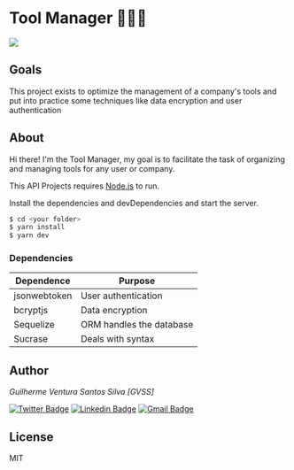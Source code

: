 # Tool Manager 👾🔨🚀  

![](https://img.shields.io/badge/status-in%20progress-yellow)

## Goals

This project exists to optimize the management of a company's tools and put into practice some techniques like data encryption and user authentication

## About

Hi there! I'm the Tool Manager, my goal is to facilitate the task of organizing and managing tools for any user or company.

This API Projects requires [Node.js](https://nodejs.org/) to run.

Install the dependencies and devDependencies and start the server.

```sh
$ cd <your folder>
$ yarn install
$ yarn dev
```

### Dependencies

Dependence       | Purpose
---------------- | -------------------------
jsonwebtoken     | User authentication
bcryptjs         | Data encryption
Sequelize        | ORM handles the database
Sucrase          | Deals with syntax



## Author
*Guilherme Ventura Santos Silva [GVSS]*

[![Twitter Badge](https://img.shields.io/badge/-@gventura_ss-6633cc?style=flat-square&labelColor=000000&logo=twitter&logoColor=white&link=https://twitter.com/gventura_ss)](https://twitter.com/gventura_ss) [![Linkedin Badge](https://img.shields.io/badge/-Guilherme%20Ventura-6633cc?style=flat-square&logo=Linkedin&logoColor=black&link=https://www.linkedin.com/in/guilherme-ventura-703612150/)](https://www.linkedin.com/in/guilherme-ventura-703612150/) [![Gmail Badge](https://img.shields.io/badge/-gvssilva@dcomp.ufs.br-6633cc?style=flat-square&logo=Gmail&logoColor=black&link=mailto:gvssilva@dcomp.ufs.br)](mailto:gvssilva@dcomp.ufs.br)


License
----

MIT
